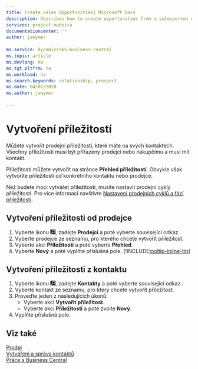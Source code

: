 ```yaml
---
title: Create Sales Opportunities| Microsoft Docs
description: Describes how to create opportunities from a salesperson or a contact in Business Central.
services: project-madeira
documentationcenter: ''
author: jswymer

ms.service: dynamics365-business-central
ms.topic: article
ms.devlang: na
ms.tgt_pltfrm: na
ms.workload: na
ms.search.keywords: relationship, prospect
ms.date: 04/01/2020
ms.author: jswymer

---
```

# Vytvoření příležitostí
Můžete vytvořit prodejní příležitosti, které máte na svých kontaktech. Všechny příležitosti musí být přiřazeny prodejci nebo nákupčímu a musí mít kontakt.

Příležitosti můžete vytvořit na stránce **Přehled příležitostí**. Obvykle však vytvoříte příležitosti od konkrétního kontaktu nebo prodejce.

Než budete moci vytvářet příležitosti, musíte nastavit prodejní cykly příležitostí. Pro více informací navštivte [Nastavení prodejních cyklů a fází příležitosti](marketing-how-setup-opportunity-sales-cycles-stages.md).

## Vytvoření příležitosti od prodejce
1. Vyberte ikonu ![Žárovky, která otevře funkci Řekněte mi](media/ui-search/search_small.png "Řekněte mi, co chcete dělat"), zadejte **Prodejci** a poté vyberte související odkaz.
2. Vyberte prodejce ze seznamu, pro kterého chcete vytvořit příležitost.
3. Vyberte akci **Příležitosti** a poté vyberte **Přehled**.
4. Vyberte **Nový** a poté vyplňte příslušná pole. [!INCLUDE[tooltip-inline-tip](includes/tooltip-inline-tip_md.md)]



## Vytvoření příležitosti z kontaktu
1. Vyberte ikonu ![Žárovky, která otevře funkci Řekněte mi](media/ui-search/search_small.png "Řekněte mi, co chcete dělat"), zadejte **Kontakty** a poté vyberte související odkaz.
2. Vyberte kontakt ze seznamu, pro který chcete vytvořit příležitost.
3. Proveďte jeden z následujících úkonů:
   * Vyberte akci **Vytvořit příležitost**.
   * Vyberte akci **Příležitosti** a poté zvolte **Nový**.
4. Vyplňte příslušná pole.

## Viz také
[Prodej](sales-manage-sales.md)  
[Vytváření a správa kontaktů](marketing-contacts.md)  
[Práce s Business Central](ui-work-product.md)
